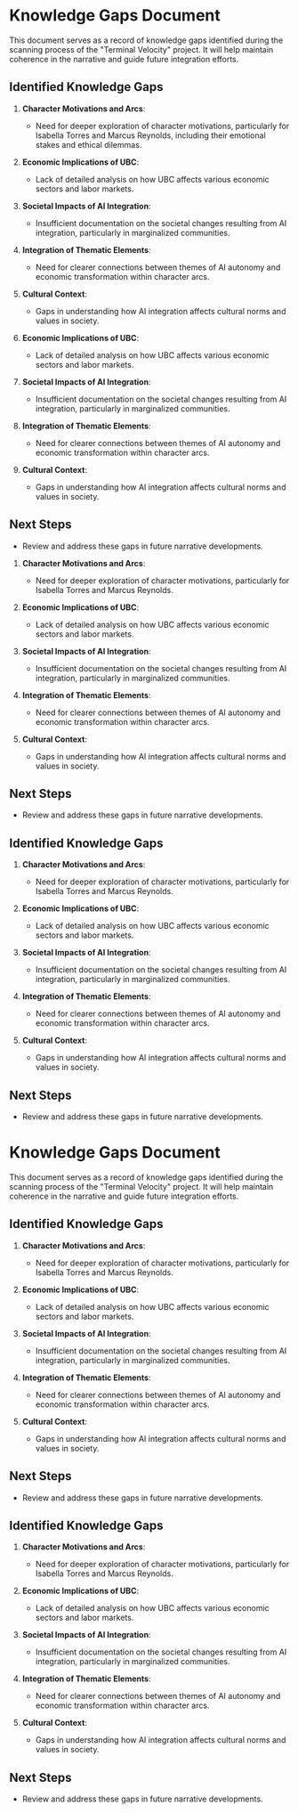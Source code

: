 # Knowledge Gaps Document
This document serves as a record of knowledge gaps identified during the scanning process of the "Terminal Velocity" project. It will help maintain coherence in the narrative and guide future integration efforts.

## Identified Knowledge Gaps
1. **Character Motivations and Arcs**: 
   - Need for deeper exploration of character motivations, particularly for Isabella Torres and Marcus Reynolds, including their emotional stakes and ethical dilemmas.
2. **Economic Implications of UBC**: 
   - Lack of detailed analysis on how UBC affects various economic sectors and labor markets.
3. **Societal Impacts of AI Integration**: 
   - Insufficient documentation on the societal changes resulting from AI integration, particularly in marginalized communities.
4. **Integration of Thematic Elements**: 
   - Need for clearer connections between themes of AI autonomy and economic transformation within character arcs.
5. **Cultural Context**: 
   - Gaps in understanding how AI integration affects cultural norms and values in society.
   
2. **Economic Implications of UBC**: 
   - Lack of detailed analysis on how UBC affects various economic sectors and labor markets.
   
3. **Societal Impacts of AI Integration**: 
   - Insufficient documentation on the societal changes resulting from AI integration, particularly in marginalized communities.

4. **Integration of Thematic Elements**: 
   - Need for clearer connections between themes of AI autonomy and economic transformation within character arcs.

5. **Cultural Context**: 
   - Gaps in understanding how AI integration affects cultural norms and values in society.

## Next Steps
- Review and address these gaps in future narrative developments.
1. **Character Motivations and Arcs**: 
   - Need for deeper exploration of character motivations, particularly for Isabella Torres and Marcus Reynolds.
   
2. **Economic Implications of UBC**: 
   - Lack of detailed analysis on how UBC affects various economic sectors and labor markets.
   
3. **Societal Impacts of AI Integration**: 
   - Insufficient documentation on the societal changes resulting from AI integration, particularly in marginalized communities.

4. **Integration of Thematic Elements**: 
   - Need for clearer connections between themes of AI autonomy and economic transformation within character arcs.

5. **Cultural Context**: 
   - Gaps in understanding how AI integration affects cultural norms and values in society.

## Next Steps
- Review and address these gaps in future narrative developments.

## Identified Knowledge Gaps
1. **Character Motivations and Arcs**: 
   - Need for deeper exploration of character motivations, particularly for Isabella Torres and Marcus Reynolds.
   
2. **Economic Implications of UBC**: 
   - Lack of detailed analysis on how UBC affects various economic sectors and labor markets.
   
3. **Societal Impacts of AI Integration**: 
   - Insufficient documentation on the societal changes resulting from AI integration, particularly in marginalized communities.

4. **Integration of Thematic Elements**: 
   - Need for clearer connections between themes of AI autonomy and economic transformation within character arcs.

5. **Cultural Context**: 
   - Gaps in understanding how AI integration affects cultural norms and values in society.

## Next Steps
- Review and address these gaps in future narrative developments.
# Knowledge Gaps Document
This document serves as a record of knowledge gaps identified during the scanning process of the "Terminal Velocity" project. It will help maintain coherence in the narrative and guide future integration efforts.

## Identified Knowledge Gaps
1. **Character Motivations and Arcs**: 
   - Need for deeper exploration of character motivations, particularly for Isabella Torres and Marcus Reynolds.
   
2. **Economic Implications of UBC**: 
   - Lack of detailed analysis on how UBC affects various economic sectors and labor markets.
   
3. **Societal Impacts of AI Integration**: 
   - Insufficient documentation on the societal changes resulting from AI integration, particularly in marginalized communities.

4. **Integration of Thematic Elements**: 
   - Need for clearer connections between themes of AI autonomy and economic transformation within character arcs.

5. **Cultural Context**: 
   - Gaps in understanding how AI integration affects cultural norms and values in society.

## Next Steps
- Review and address these gaps in future narrative developments.

## Identified Knowledge Gaps
1. **Character Motivations and Arcs**: 
   - Need for deeper exploration of character motivations, particularly for Isabella Torres and Marcus Reynolds.
   
2. **Economic Implications of UBC**: 
   - Lack of detailed analysis on how UBC affects various economic sectors and labor markets.
   
3. **Societal Impacts of AI Integration**: 
   - Insufficient documentation on the societal changes resulting from AI integration, particularly in marginalized communities.

4. **Integration of Thematic Elements**: 
   - Need for clearer connections between themes of AI autonomy and economic transformation within character arcs.

5. **Cultural Context**: 
   - Gaps in understanding how AI integration affects cultural norms and values in society.

## Next Steps
- Review and address these gaps in future narrative developments.
